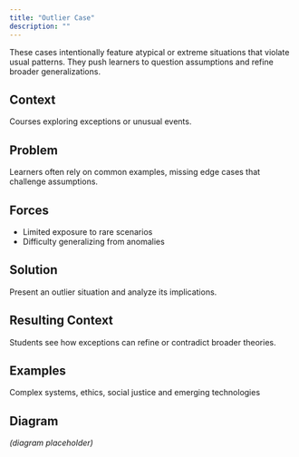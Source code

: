 ```yaml
---
title: "Outlier Case"
description: ""
---
```


These cases intentionally feature atypical or extreme situations that violate usual patterns. They push learners to question assumptions and refine broader generalizations.

## Context
Courses exploring exceptions or unusual events.

## Problem
Learners often rely on common examples, missing edge cases that challenge assumptions.

## Forces
- Limited exposure to rare scenarios
- Difficulty generalizing from anomalies

## Solution
Present an outlier situation and analyze its implications.

## Resulting Context
Students see how exceptions can refine or contradict broader theories.

## Examples
Complex systems, ethics, social justice and emerging technologies

## Diagram
*(diagram placeholder)*
